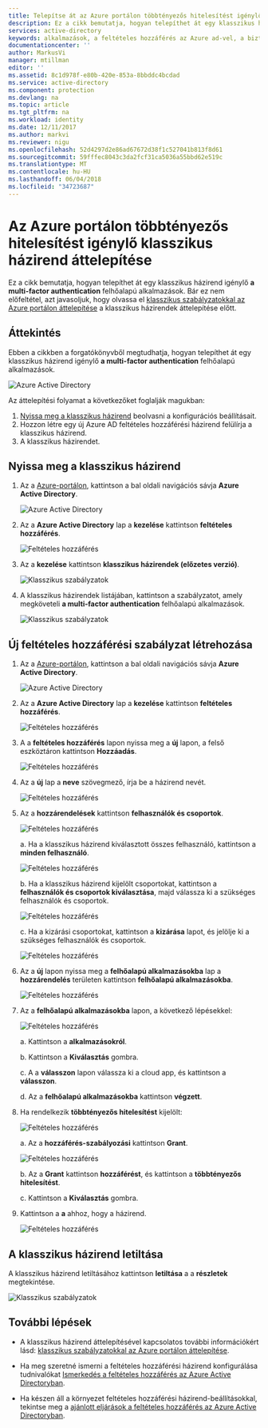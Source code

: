 ```yaml
---
title: Telepítse át az Azure portálon többtényezős hitelesítést igénylő klasszikus házirend |} Microsoft Docs
description: Ez a cikk bemutatja, hogyan telepíthet át egy klasszikus házirendet, amely az Azure portálon többtényezős hitelesítést igényel.
services: active-directory
keywords: alkalmazások, a feltételes hozzáférés az Azure ad-vel, a biztonságos hozzáférés a vállalati erőforrásokhoz, a feltételes hozzáférési házirendekkel a feltételes hozzáférés
documentationcenter: ''
author: MarkusVi
manager: mtillman
editor: ''
ms.assetid: 8c1d978f-e80b-420e-853a-8bbddc4bcdad
ms.service: active-directory
ms.component: protection
ms.devlang: na
ms.topic: article
ms.tgt_pltfrm: na
ms.workload: identity
ms.date: 12/11/2017
ms.author: markvi
ms.reviewer: nigu
ms.openlocfilehash: 52d4297d2e86ad67672d38f1c527041b813f8d61
ms.sourcegitcommit: 59fffec8043c3da2fcf31ca5036a55bbd62e519c
ms.translationtype: MT
ms.contentlocale: hu-HU
ms.lasthandoff: 06/04/2018
ms.locfileid: "34723687"
---
```

# <a name="migrate-a-classic-policy-that-requires-multi-factor-authentication-in-the-azure-portal"></a>Az Azure portálon többtényezős hitelesítést igénylő klasszikus házirend áttelepítése 

Ez a cikk bemutatja, hogyan telepíthet át egy klasszikus házirend igénylő **a multi-factor authentication** felhőalapú alkalmazások. Bár ez nem előfeltétel, azt javasoljuk, hogy olvassa el [klasszikus szabályzatokkal az Azure portálon áttelepítése](active-directory-conditional-access-migration.md) a klasszikus házirendek áttelepítése előtt.


 
## <a name="overview"></a>Áttekintés 

Ebben a cikkben a forgatókönyvből megtudhatja, hogyan telepíthet át egy klasszikus házirend igénylő **a multi-factor authentication** felhőalapú alkalmazások. 

![Azure Active Directory](./media/active-directory-conditional-access-migration/33.png)


Az áttelepítési folyamat a következőket foglalják magukban:

1. [Nyissa meg a klasszikus házirend](#open-a-classic-policy) beolvasni a konfigurációs beállításait.
2. Hozzon létre egy új Azure AD feltételes hozzáférési házirend felülírja a klasszikus házirend. 
3. A klasszikus házirendet.



## <a name="open-a-classic-policy"></a>Nyissa meg a klasszikus házirend

1. Az a [Azure-portálon](https://portal.azure.com), kattintson a bal oldali navigációs sávja **Azure Active Directory**.

    ![Azure Active Directory](./media/active-directory-conditional-access-migration-mfa/01.png)

2. Az a **Azure Active Directory** lap a **kezelése** kattintson **feltételes hozzáférés**.

    ![Feltételes hozzáférés](./media/active-directory-conditional-access-migration-mfa/02.png)

3. Az a **kezelése** kattintson **klasszikus házirendek (előzetes verzió)**.

    ![Klasszikus szabályzatok](./media/active-directory-conditional-access-migration-mfa/12.png)

4. A klasszikus házirendek listájában, kattintson a szabályzatot, amely megköveteli **a multi-factor authentication** felhőalapú alkalmazások.

    ![Klasszikus szabályzatok](./media/active-directory-conditional-access-migration-mfa/13.png)


## <a name="create-a-new-conditional-access-policy"></a>Új feltételes hozzáférési szabályzat létrehozása


1. Az a [Azure-portálon](https://portal.azure.com), kattintson a bal oldali navigációs sávja **Azure Active Directory**.

    ![Azure Active Directory](./media/active-directory-conditional-access-migration/01.png)

2. Az a **Azure Active Directory** lap a **kezelése** kattintson **feltételes hozzáférés**.

    ![Feltételes hozzáférés](./media/active-directory-conditional-access-migration/02.png)



3. A a **feltételes hozzáférés** lapon nyissa meg a **új** lapon, a felső eszköztáron kattintson **Hozzáadás**.

    ![Feltételes hozzáférés](./media/active-directory-conditional-access-migration/03.png)

4. Az a **új** lap a **neve** szövegmező, írja be a házirend nevét.

    ![Feltételes hozzáférés](./media/active-directory-conditional-access-migration/29.png)

5. Az a **hozzárendelések** kattintson **felhasználók és csoportok**.

    ![Feltételes hozzáférés](./media/active-directory-conditional-access-migration/05.png)

    a. Ha a klasszikus házirend kiválasztott összes felhasználó, kattintson a **minden felhasználó**. 

    ![Feltételes hozzáférés](./media/active-directory-conditional-access-migration/35.png)

    b. Ha a klasszikus házirend kijelölt csoportokat, kattintson a **felhasználók és csoportok kiválasztása**, majd válassza ki a szükséges felhasználók és csoportok.

    ![Feltételes hozzáférés](./media/active-directory-conditional-access-migration/36.png)

    c. Ha a kizárási csoportokat, kattintson a **kizárása** lapot, és jelölje ki a szükséges felhasználók és csoportok. 

    ![Feltételes hozzáférés](./media/active-directory-conditional-access-migration/37.png)

6. Az a **új** lapon nyissa meg a **felhőalapú alkalmazásokba** lap a **hozzárendelés** területen kattintson **felhőalapú alkalmazásokba**.

    ![Feltételes hozzáférés](./media/active-directory-conditional-access-azure-portal-get-started/07.png)

8. Az a **felhőalapú alkalmazásokba** lapon, a következő lépésekkel:

    ![Feltételes hozzáférés](./media/active-directory-conditional-access-migration/08.png)

    a. Kattintson a **alkalmazásokról**.

    b. Kattintson a **Kiválasztás** gombra.

    c. A a **válasszon** lapon válassza ki a cloud app, és kattintson a **válasszon**.

    d. Az a **felhőalapú alkalmazásokba** kattintson **végzett**.



9. Ha rendelkezik **többtényezős hitelesítést** kijelölt:

    ![Feltételes hozzáférés](./media/active-directory-conditional-access-migration/26.png)

    a. Az a **hozzáférés-szabályozási** kattintson **Grant**.

    ![Feltételes hozzáférés](./media/active-directory-conditional-access-migration/27.png)

    b. Az a **Grant** kattintson **hozzáférést**, és kattintson a **többtényezős hitelesítést**.

    c. Kattintson a **Kiválasztás** gombra.


10. Kattintson a **a** ahhoz, hogy a házirend.

    ![Feltételes hozzáférés](./media/active-directory-conditional-access-migration/30.png)



## <a name="disable-the-classic-policy"></a>A klasszikus házirend letiltása

A klasszikus házirend letiltásához kattintson **letiltása** a a **részletek** megtekintése.

![Klasszikus szabályzatok](./media/active-directory-conditional-access-migration-mfa/14.png)



## <a name="next-steps"></a>További lépések

- A klasszikus házirend áttelepítésével kapcsolatos további információkért lásd: [klasszikus szabályzatokkal az Azure portálon áttelepítése](active-directory-conditional-access-migration.md).


- Ha meg szeretné ismerni a feltételes hozzáférési házirend konfigurálása tudnivalókat [Ismerkedés a feltételes hozzáférés az Azure Active Directoryban](active-directory-conditional-access-azure-portal-get-started.md).

- Ha készen áll a környezet feltételes hozzáférési házirend-beállításokkal, tekintse meg a [ajánlott eljárások a feltételes hozzáférés az Azure Active Directoryban](active-directory-conditional-access-best-practices.md). 
